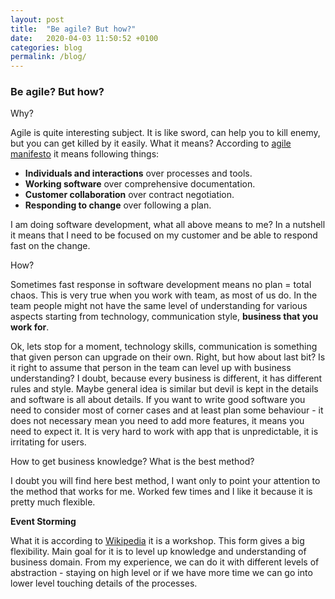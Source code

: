 ```yaml
---
layout: post
title:  "Be agile? But how?"
date:   2020-04-03 11:50:52 +0100
categories: blog
permalink: /blog/
---
```

### Be agile? But how? 

Why?

Agile is quite interesting subject. It is like sword, can help you to kill enemy, 
but you can get killed by it easily.
What it means?
According to [agile manifesto](https://agilemanifesto.org/) it means following things:
* **Individuals and interactions** over processes and tools.
* **Working software** over comprehensive documentation.
* **Customer collaboration** over contract negotiation.
* **Responding to change** over following a plan.

I am doing software development, what all above means to me? 
In a nutshell it means that I need to be focused on my customer and be able to respond fast on the change.

How?

Sometimes fast response in software development means no plan = total chaos. This is very true when you work
with team, as most of us do. In the team people might not have the same level of understanding for various aspects
starting from technology, communication style, **business that you work for**.

Ok, lets stop for a moment, technology skills, communication is something that given person can upgrade on their own.
Right, but how about last bit? Is it right to assume that person in the team can level up with business 
understanding? I doubt, because every business is different, it has different rules and style. 
Maybe general idea is similar but devil is kept in the details and software is all about details. 
If you want to write good software you need to consider most of corner cases and at least plan some 
behaviour - it does not necessary mean you need to add more features, it means you need to expect it.
It is very hard to work with app that is unpredictable, it is irritating for users.

How to get business knowledge? What is the best method? 

I doubt you will find here best method, I want only to point your attention to the method that works for me.
Worked few times and I like it because it is pretty much flexible. 

**Event Storming**

What it is according to [Wikipedia](https://en.wikipedia.org/wiki/Event_storming) it is a workshop.
This form gives a big flexibility. Main goal for it is to level up knowledge and understanding of business domain.
From my experience, we can do it with different levels of abstraction - staying on high level or if we have more time
we can go into lower level touching details of the processes.

